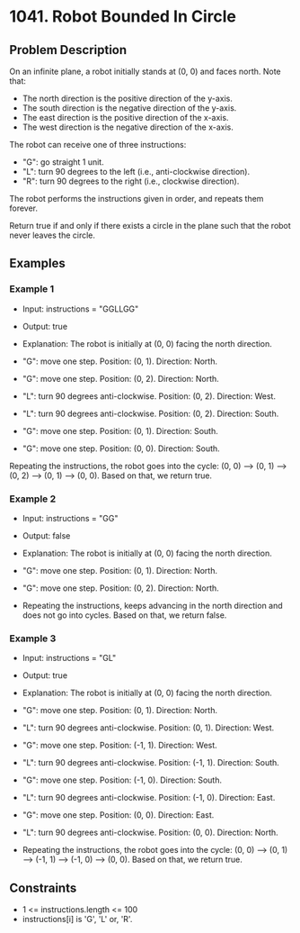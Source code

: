 # 1041. Robot Bounded In Circle

## Problem Description

On an infinite plane, a robot initially stands at (0, 0) and faces north. Note that:

- The north direction is the positive direction of the y-axis.
- The south direction is the negative direction of the y-axis.
- The east direction is the positive direction of the x-axis.
- The west direction is the negative direction of the x-axis.

The robot can receive one of three instructions:

- "G": go straight 1 unit.
- "L": turn 90 degrees to the left (i.e., anti-clockwise direction).
- "R": turn 90 degrees to the right (i.e., clockwise direction).

The robot performs the instructions given in order, and repeats them forever.

Return true if and only if there exists a circle in the plane such that the robot never leaves the circle.

## Examples

### Example 1

- Input: instructions = "GGLLGG"
- Output: true
- Explanation: The robot is initially at (0, 0) facing the north direction.

- "G": move one step. Position: (0, 1). Direction: North.
- "G": move one step. Position: (0, 2). Direction: North.
- "L": turn 90 degrees anti-clockwise. Position: (0, 2). Direction: West.
- "L": turn 90 degrees anti-clockwise. Position: (0, 2). Direction: South.
- "G": move one step. Position: (0, 1). Direction: South.
- "G": move one step. Position: (0, 0). Direction: South.

Repeating the instructions, the robot goes into the cycle: (0, 0) --> (0, 1) --> (0, 2) --> (0, 1) --> (0, 0).
Based on that, we return true.

### Example 2

- Input: instructions = "GG"
- Output: false
- Explanation: The robot is initially at (0, 0) facing the north direction.
- "G": move one step. Position: (0, 1). Direction: North.
- "G": move one step. Position: (0, 2). Direction: North.

- Repeating the instructions, keeps advancing in the north direction and does not go into cycles.
Based on that, we return false.

### Example 3

- Input: instructions = "GL"
- Output: true
- Explanation: The robot is initially at (0, 0) facing the north direction.

- "G": move one step. Position: (0, 1). Direction: North.
- "L": turn 90 degrees anti-clockwise. Position: (0, 1). Direction: West.
- "G": move one step. Position: (-1, 1). Direction: West.
- "L": turn 90 degrees anti-clockwise. Position: (-1, 1). Direction: South.
- "G": move one step. Position: (-1, 0). Direction: South.
- "L": turn 90 degrees anti-clockwise. Position: (-1, 0). Direction: East.
- "G": move one step. Position: (0, 0). Direction: East.
- "L": turn 90 degrees anti-clockwise. Position: (0, 0). Direction: North.

- Repeating the instructions, the robot goes into the cycle: (0, 0) --> (0, 1) --> (-1, 1) --> (-1, 0) --> (0, 0).
Based on that, we return true.

## Constraints

- 1 <= instructions.length <= 100
- instructions[i] is 'G', 'L' or, 'R'.
